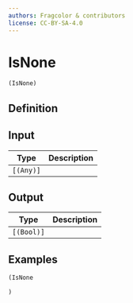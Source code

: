 ```yaml
---
authors: Fragcolor & contributors
license: CC-BY-SA-4.0
---
```



# IsNone

```clojure
(IsNone)
```


## Definition




## Input

| Type | Description |
|------|-------------|
| `[(Any)]` |  |


## Output

| Type | Description |
|------|-------------|
| `[(Bool)]` |  |


## Examples

```clojure
(IsNone

)
```
